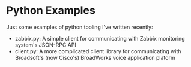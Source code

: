 # Python Examples

Just some examples of python tooling I've written recently:

- zabbix.py: A simple client for communicating with Zabbix monitoring system's JSON-RPC API
- client.py: A more complicated client library for communicating with Broadsoft's (now Cisco's) BroadWorks voice application platorm
